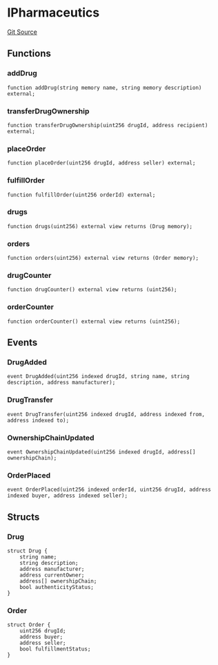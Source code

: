 # IPharmaceutics
[Git Source](https://github.com/tinotendajoe01/Solidity-Blochain/blob/eacbf6f1ab8174a4c8abbfec3ad125841d672252/src/interfaces/IPharmaceutics.sol)


## Functions
### addDrug


```solidity
function addDrug(string memory name, string memory description) external;
```

### transferDrugOwnership


```solidity
function transferDrugOwnership(uint256 drugId, address recipient) external;
```

### placeOrder


```solidity
function placeOrder(uint256 drugId, address seller) external;
```

### fulfillOrder


```solidity
function fulfillOrder(uint256 orderId) external;
```

### drugs


```solidity
function drugs(uint256) external view returns (Drug memory);
```

### orders


```solidity
function orders(uint256) external view returns (Order memory);
```

### drugCounter


```solidity
function drugCounter() external view returns (uint256);
```

### orderCounter


```solidity
function orderCounter() external view returns (uint256);
```

## Events
### DrugAdded

```solidity
event DrugAdded(uint256 indexed drugId, string name, string description, address manufacturer);
```

### DrugTransfer

```solidity
event DrugTransfer(uint256 indexed drugId, address indexed from, address indexed to);
```

### OwnershipChainUpdated

```solidity
event OwnershipChainUpdated(uint256 indexed drugId, address[] ownershipChain);
```

### OrderPlaced

```solidity
event OrderPlaced(uint256 indexed orderId, uint256 drugId, address indexed buyer, address indexed seller);
```

## Structs
### Drug

```solidity
struct Drug {
    string name;
    string description;
    address manufacturer;
    address currentOwner;
    address[] ownershipChain;
    bool authenticityStatus;
}
```

### Order

```solidity
struct Order {
    uint256 drugId;
    address buyer;
    address seller;
    bool fulfillmentStatus;
}
```

